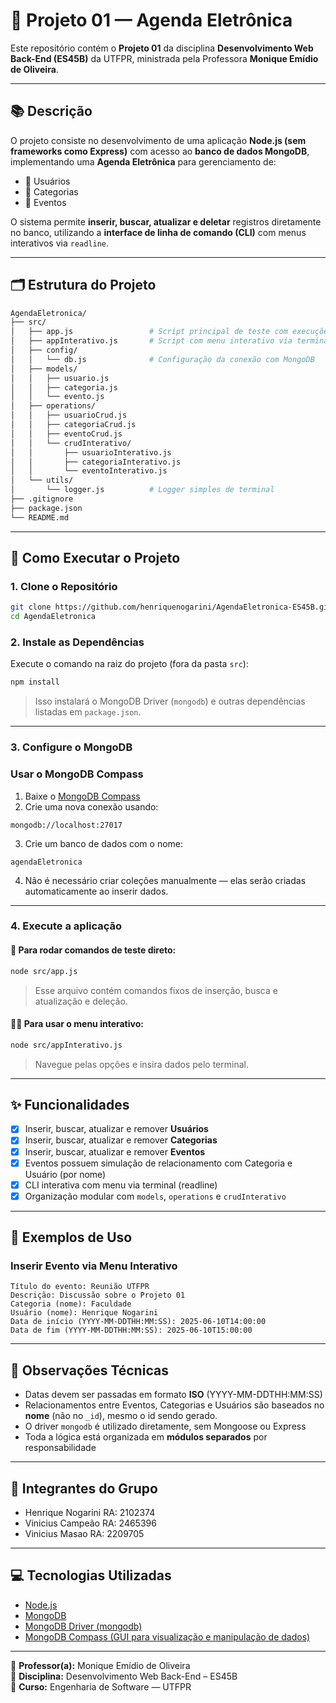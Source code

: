 ﻿# 📆 Projeto 01 — Agenda Eletrônica

Este repositório contém o **Projeto 01** da disciplina **Desenvolvimento Web Back-End (ES45B)** da UTFPR, ministrada pela Professora **Monique Emídio de Oliveira**.

---

## 📚 Descrição

O projeto consiste no desenvolvimento de uma aplicação **Node.js (sem frameworks como Express)** com acesso ao **banco de dados MongoDB**, implementando uma **Agenda Eletrônica** para gerenciamento de:

- 👤 Usuários
- 📂 Categorias
- 📅 Eventos

O sistema permite **inserir, buscar, atualizar e deletar** registros diretamente no banco, utilizando a **interface de linha de comando (CLI)** com menus interativos via `readline`.

---

## 🗂️ Estrutura do Projeto

```bash
AgendaEletronica/
├── src/
│   ├── app.js                 # Script principal de teste com execuções diretas
│   ├── appInterativo.js       # Script com menu interativo via terminal
│   ├── config/
│   │   └── db.js              # Configuração da conexão com MongoDB
│   ├── models/
│   │   ├── usuario.js
│   │   ├── categoria.js
│   │   └── evento.js
│   ├── operations/
│   │   ├── usuarioCrud.js
│   │   ├── categoriaCrud.js
│   │   ├── eventoCrud.js
│   │   └── crudInterativo/
│   │       ├── usuarioInterativo.js
│   │       ├── categoriaInterativo.js
│   │       └── eventoInterativo.js
│   └── utils/
│       └── logger.js          # Logger simples de terminal
├── .gitignore
├── package.json
└── README.md
```

---

## 🚀 Como Executar o Projeto

### 1. Clone o Repositório

```bash
git clone https://github.com/henriquenogarini/AgendaEletronica-ES45B.git
cd AgendaEletronica
```

### 2. Instale as Dependências

Execute o comando na raiz do projeto (fora da pasta `src`):

```bash
npm install
```

> Isso instalará o MongoDB Driver (`mongodb`) e outras dependências listadas em `package.json`.

---

### 3. Configure o MongoDB

### Usar o MongoDB Compass

1. Baixe o [MongoDB Compass](https://www.mongodb.com/try/download/compass)
2. Crie uma nova conexão usando:

```
mongodb://localhost:27017
```

3. Crie um banco de dados com o nome:

```
agendaEletronica
```

4. Não é necessário criar coleções manualmente — elas serão criadas automaticamente ao inserir dados.

---

### 4. Execute a aplicação

#### 🔧 Para rodar comandos de teste direto:

```bash
node src/app.js
```

> Esse arquivo contém comandos fixos de inserção, busca e atualização e deleção.

#### 🧑‍💻 Para usar o menu interativo:

```bash
node src/appInterativo.js
```

> Navegue pelas opções e insira dados pelo terminal.

---

## ✨ Funcionalidades

- [x] Inserir, buscar, atualizar e remover **Usuários**
- [x] Inserir, buscar, atualizar e remover **Categorias**
- [x] Inserir, buscar, atualizar e remover **Eventos**
- [x] Eventos possuem simulação de relacionamento com Categoria e Usuário (por nome)
- [x] CLI interativa com menu via terminal (readline)
- [x] Organização modular com `models`, `operations` e `crudInterativo`

---

## 🧪 Exemplos de Uso

### Inserir Evento via Menu Interativo

```
Título do evento: Reunião UTFPR
Descrição: Discussão sobre o Projeto 01
Categoria (nome): Faculdade
Usuário (nome): Henrique Nogarini
Data de início (YYYY-MM-DDTHH:MM:SS): 2025-06-10T14:00:00
Data de fim (YYYY-MM-DDTHH:MM:SS): 2025-06-10T15:00:00
```

---

## 🧠 Observações Técnicas

- Datas devem ser passadas em formato **ISO** (YYYY-MM-DDTHH:MM:SS)
- Relacionamentos entre Eventos, Categorias e Usuários são baseados no **nome** (não no `_id`), mesmo o id sendo gerado.
- O driver `mongodb` é utilizado diretamente, sem Mongoose ou Express
- Toda a lógica está organizada em **módulos separados** por responsabilidade

---

## 👥 Integrantes do Grupo

- Henrique Nogarini  RA: 2102374
- Vinicius Campeão   RA: 2465396
- Vinicius Masao     RA: 2209705

---

## 💻 Tecnologias Utilizadas

- [Node.js](https://nodejs.org/)
- [MongoDB](https://www.mongodb.com/)
- [MongoDB Driver (mongodb)](https://www.npmjs.com/package/mongodb)
- [MongoDB Compass (GUI para visualização e manipulação de dados)](https://www.mongodb.com/try/download/compass)

---

📝 **Professor(a):** Monique Emídio de Oliveira  
📅 **Disciplina:** Desenvolvimento Web Back-End – ES45B  
🏫 **Curso:** Engenharia de Software — UTFPR
